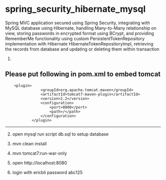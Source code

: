 # spring_security_hibernate_mysql



Spring MVC application secured using Spring Security, integrating with MySQL database using Hibernate, handling Many-to-Many relationship on view, storing passwords in encrypted format using BCrypt, and providing RememberMe functionality using custom PersistentTokenRepository implementation with Hibernate HibernateTokenRepositoryImpl, retrieving the records from database and updating or deleting them within transaction

1.
Please put following in pom.xml to embed tomcat
-----------------------------------------------------------
        <plugin>
					<groupId>org.apache.tomcat.maven</groupId>
					<artifactId>tomcat7-maven-plugin</artifactId>
					<version>2.2</version>
					<configuration>
						<port>8080</port>
						<path>/</path>
					</configuration>
				</plugin>
        
----------------------------------------------------------

2. open mysql run script db.sql to setup database
        
3. mvn clean install

4. mvn tomcat7:run-war-only 

5. open http://localhost:8080

6. login with ericbli  password abc125
